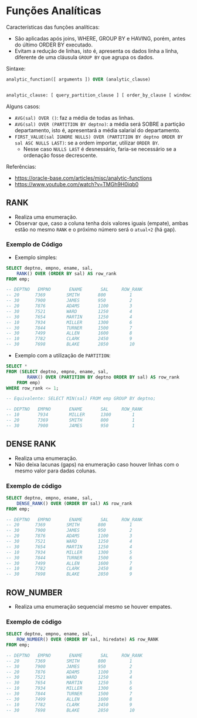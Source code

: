 # Funções Analíticas

Características das funções analíticas:

*   São aplicadas após joins, WHERE, GROUP BY e HAVING, porém, antes do último ORDER BY executado.
*   Evitam a redução de linhas, isto é, apresenta os dados linha a linha, diferente de uma cláusula `GROUP BY` que agrupa os dados.

Sintaxe:

```sql
analytic_function([ arguments ]) OVER (analytic_clause)


analytic_clause: [ query_partition_clause ] [ order_by_clause [ windowing_clause ] ]
```

Alguns casos:

*   `AVG(sal) OVER ()`: faz a média de todas as linhas.
*   `AVG(sal) OVER (PARTITION BY deptno)`: a média será SOBRE a partição departamento, isto é, apresentará a média salarial do departamento.
*   `FIRST_VALUE(sal IGNORE NULLS) OVER (PARTITION BY deptno ORDER BY sal ASC NULLS LAST)`: se a ordem importar, utilizar `ORDER BY`.
    *   Nesse caso `NULLS LAST` é desnessário, faria-se necessário se a ordenação fosse decrescente.

Referências:

*   https://oracle-base.com/articles/misc/analytic-functions
*   https://www.youtube.com/watch?v=TMGh9H0iqb0

## RANK

*   Realiza uma enumeração.
*   Observar que, caso a coluna tenha dois valores iguais (empate), ambas estão no mesmo `RANK` e o próximo número será o `atual+2` (há gap).

### Exemplo de Código

*   Exemplo simples:

```sql
SELECT deptno, empno, ename, sal,
    RANK() OVER (ORDER BY sal) AS row_rank
FROM emp;

-- DEPTNO	EMPNO	    ENAME	    SAL	    ROW_RANK
-- 20      7369        SMITH       800         1
-- 30      7900        JAMES       950         2
-- 20      7876        ADAMS       1100        3
-- 30      7521        WARD        1250        4
-- 30      7654        MARTIN      1250        4
-- 10      7934        MILLER      1300        6
-- 30      7844        TURNER      1500        7
-- 30      7499        ALLEN       1600        8
-- 10      7782        CLARK       2450        9
-- 30      7698        BLAKE       2850        10

```

*   Exemplo com a utilização de `PARTITION`:

```sql
SELECT *
FROM (SELECT deptno, empno, ename, sal,
        RANK() OVER (PARTITION BY deptno ORDER BY sal) AS row_rank
    FROM emp)
WHERE row_rank <= 1;

-- Equivalente: SELECT MIN(sal) FROM emp GROUP BY deptno;

-- DEPTNO   EMPNO       ENAME       SAL     ROW_RANK
-- 10       7934        MILLER      1300        1
-- 20       7369        SMITH       800         1
-- 30       7900        JAMES       950         1
```

## DENSE RANK

*   Realiza uma enumeração.
*   Não deixa lacunas (gaps) na enumeração caso houver linhas com o mesmo valor para dadas colunas.

### Exemplo de código

```sql
SELECT deptno, empno, ename, sal,
    DENSE_RANK() OVER (ORDER BY sal) AS row_rank
FROM emp;

-- DEPTNO	EMPNO	    ENAME	    SAL	    ROW_RANK
-- 20      7369        SMITH       800         1
-- 30      7900        JAMES       950         2
-- 20      7876        ADAMS       1100        3
-- 30      7521        WARD        1250        4
-- 30      7654        MARTIN      1250        4
-- 10      7934        MILLER      1300        5
-- 30      7844        TURNER      1500        6
-- 30      7499        ALLEN       1600        7
-- 10      7782        CLARK       2450        8
-- 30      7698        BLAKE       2850        9
```

## ROW_NUMBER

*   Realiza uma enumeração sequencial mesmo se houver empates.

### Exemplo de código

```sql
SELECT deptno, empno, ename, sal,
    ROW_NUMBER() OVER (ORDER BY sal, hiredate) AS row_RANK
FROM emp;

-- DEPTNO	EMPNO	    ENAME	    SAL	    ROW_RANK
-- 20      7369        SMITH       800         1
-- 30      7900        JAMES       950         2
-- 20      7876        ADAMS       1100        3
-- 30      7521        WARD        1250        4
-- 30      7654        MARTIN      1250        5
-- 10      7934        MILLER      1300        6
-- 30      7844        TURNER      1500        7
-- 30      7499        ALLEN       1600        8
-- 10      7782        CLARK       2450        9
-- 30      7698        BLAKE       2850        10
```